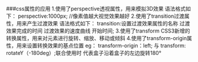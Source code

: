 ###css属性的应用
1.使用了perspective透视属性，用来模拟3D效果
语法格式如下：
	perspective:1000px; //像素值越大视觉效果越好
2.使用了transition过渡属性，用来产生过渡效果
语法格式如下：
	transition:设置过渡效果属性的名称  过渡效果完成的时间  过渡效果的速度曲线  开始时间;
3.使用了transform CSS3新增的转换属性，用来对元素进行旋转、缩放、移动或倾斜
4.使用了transform-origin属性，用来设置转换效果的基点位置
	eg：
		transform-origin：left; 与 transform: rotateY（-180deg）;联合使用时
		代表盒子沿着盒子的左边旋转180°
